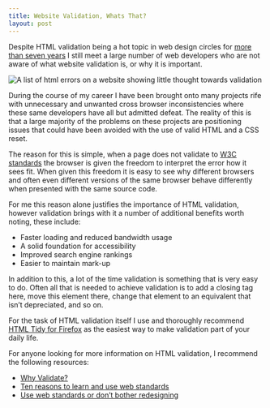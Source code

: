 ```yaml
---
title: Website Validation, Whats That?
layout: post
---
```


Despite HTML validation being a hot topic in web design circles for [more than seven years](http://simplebits.com/notebook/2002/10/20/october-20-2002/) I still meet a large number of web developers who are not aware of what website validation is, or why it is important. 

![A list of html errors on a website showing little thought towards validation](http://www.waynemoir.com/wp-content/uploads/2010/08/website-validation-problems.png)

During the course of my career I have been brought onto many projects rife with unnecessary and unwanted cross browser inconsistencies where these same developers have all but admitted defeat. The reality of this is that a large majority of the problems on these projects are positioning issues that could have been avoided with the use of valid HTML and a CSS reset.

The reason for this is simple, when a page does not validate to [W3C standards](http://validator.w3.org/) the browser is given the freedom to interpret the error how it sees fit. When given this freedom it is easy to see why different browsers and often even different versions of the same browser behave differently when presented with the same source code.

For me this reason alone justifies the importance of HTML validation, however validation brings with it a number of additional benefits worth noting, these include:

*   Faster loading and reduced bandwidth usage
*   A solid foundation for accessibility
*   Improved search engine rankings
*   Easier to maintain mark-up

In addition to this, a lot of the time validation is something that is very easy to do. Often all that is needed to achieve validation is to add a closing tag here, move this element there, change that element to an equivalent that isn’t depreciated, and so on.

For the task of HTML validation itself I use and thoroughly recommend [HTML Tidy for Firefox](https://addons.mozilla.org/en-US/firefox/addon/249/) as the easiest way to make validation part of your daily life.

For anyone looking for more information on HTML validation, I recommend the following resources:

*   [Why Validate?](http://validator.w3.org/docs/why.html)
*   [Ten reasons to learn and use web standards](http://www.456bereastreet.com/archive/200512/ten_reasons_to_learn_and_use_web_standards/)
*   [Use web standards or don’t bother redesigning](http://www.456bereastreet.com/archive/200601/failed_redesigns_use_web_standards_or_dont_bother_redesigning/)